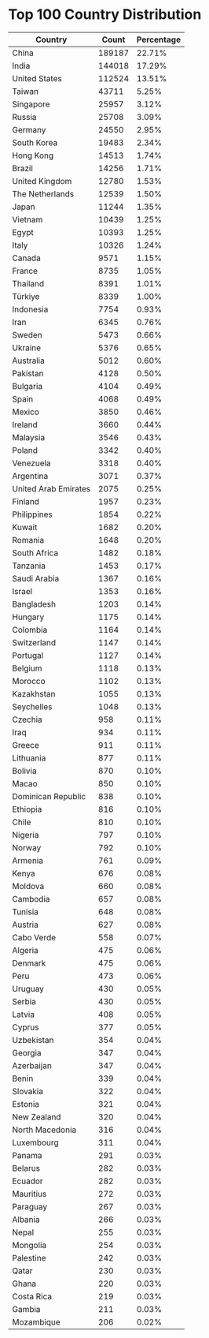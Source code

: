 # Top 100 Country Distribution
| Country | Count | Percentage |
|----|----|----|
| China | 189187 | 22.71% |
| India | 144018 | 17.29% |
| United States | 112524 | 13.51% |
| Taiwan | 43711 | 5.25% |
| Singapore | 25957 | 3.12% |
| Russia | 25708 | 3.09% |
| Germany | 24550 | 2.95% |
| South Korea | 19483 | 2.34% |
| Hong Kong | 14513 | 1.74% |
| Brazil | 14256 | 1.71% |
| United Kingdom | 12780 | 1.53% |
| The Netherlands | 12539 | 1.50% |
| Japan | 11244 | 1.35% |
| Vietnam | 10439 | 1.25% |
| Egypt | 10393 | 1.25% |
| Italy | 10326 | 1.24% |
| Canada | 9571 | 1.15% |
| France | 8735 | 1.05% |
| Thailand | 8391 | 1.01% |
| Türkiye | 8339 | 1.00% |
| Indonesia | 7754 | 0.93% |
| Iran | 6345 | 0.76% |
| Sweden | 5473 | 0.66% |
| Ukraine | 5376 | 0.65% |
| Australia | 5012 | 0.60% |
| Pakistan | 4128 | 0.50% |
| Bulgaria | 4104 | 0.49% |
| Spain | 4068 | 0.49% |
| Mexico | 3850 | 0.46% |
| Ireland | 3660 | 0.44% |
| Malaysia | 3546 | 0.43% |
| Poland | 3342 | 0.40% |
| Venezuela | 3318 | 0.40% |
| Argentina | 3071 | 0.37% |
| United Arab Emirates | 2075 | 0.25% |
| Finland | 1957 | 0.23% |
| Philippines | 1854 | 0.22% |
| Kuwait | 1682 | 0.20% |
| Romania | 1648 | 0.20% |
| South Africa | 1482 | 0.18% |
| Tanzania | 1453 | 0.17% |
| Saudi Arabia | 1367 | 0.16% |
| Israel | 1353 | 0.16% |
| Bangladesh | 1203 | 0.14% |
| Hungary | 1175 | 0.14% |
| Colombia | 1164 | 0.14% |
| Switzerland | 1147 | 0.14% |
| Portugal | 1127 | 0.14% |
| Belgium | 1118 | 0.13% |
| Morocco | 1102 | 0.13% |
| Kazakhstan | 1055 | 0.13% |
| Seychelles | 1048 | 0.13% |
| Czechia | 958 | 0.11% |
| Iraq | 934 | 0.11% |
| Greece | 911 | 0.11% |
| Lithuania | 877 | 0.11% |
| Bolivia | 870 | 0.10% |
| Macao | 850 | 0.10% |
| Dominican Republic | 838 | 0.10% |
| Ethiopia | 816 | 0.10% |
| Chile | 810 | 0.10% |
| Nigeria | 797 | 0.10% |
| Norway | 792 | 0.10% |
| Armenia | 761 | 0.09% |
| Kenya | 676 | 0.08% |
| Moldova | 660 | 0.08% |
| Cambodia | 657 | 0.08% |
| Tunisia | 648 | 0.08% |
| Austria | 627 | 0.08% |
| Cabo Verde | 558 | 0.07% |
| Algeria | 475 | 0.06% |
| Denmark | 475 | 0.06% |
| Peru | 473 | 0.06% |
| Uruguay | 430 | 0.05% |
| Serbia | 430 | 0.05% |
| Latvia | 408 | 0.05% |
| Cyprus | 377 | 0.05% |
| Uzbekistan | 354 | 0.04% |
| Georgia | 347 | 0.04% |
| Azerbaijan | 347 | 0.04% |
| Benin | 339 | 0.04% |
| Slovakia | 322 | 0.04% |
| Estonia | 321 | 0.04% |
| New Zealand | 320 | 0.04% |
| North Macedonia | 316 | 0.04% |
| Luxembourg | 311 | 0.04% |
| Panama | 291 | 0.03% |
| Belarus | 282 | 0.03% |
| Ecuador | 282 | 0.03% |
| Mauritius | 272 | 0.03% |
| Paraguay | 267 | 0.03% |
| Albania | 266 | 0.03% |
| Nepal | 255 | 0.03% |
| Mongolia | 254 | 0.03% |
| Palestine | 242 | 0.03% |
| Qatar | 230 | 0.03% |
| Ghana | 220 | 0.03% |
| Costa Rica | 219 | 0.03% |
| Gambia | 211 | 0.03% |
| Mozambique | 206 | 0.02% |
